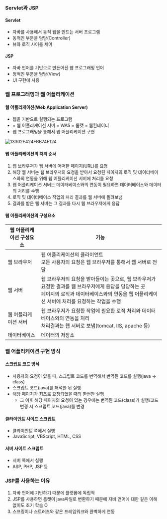 ### Servlet과 JSP

#### Servlet

* 자바를 사용해서 동적 웹을 만드는 서버 프로그램
* 동적인 부분을 담당(Controller)
* 뷰와 로직 사이를 제어

#### JSP

* 자바 언어를 기반으로 만든어진 웹 프로그래밍 언어
* 정적인 부분을 담당(View)
* UI 구현에 사용

### 웹 프로그래밍과 웹 어플리케이션

#### 웹 어플리케이션(Web Application Server)

* 웹을 기반으로 실행되는 프로그램
* = 웹 어플리케이션 서버 = WAS = 톰캣 = 웹컨테이너
* 웹 프로그래밍을 통해서 웹 어플리케이션 구현

![13302F424FBB74E124](https://user-images.githubusercontent.com/66635648/88456665-5c89e000-ceba-11ea-88fb-27caeb788d29.jpg)

#### 웹 어플리케이션의 처리 순서

1. 웹 브라우저가 웹 서버에 어떠한 페이지(URL)를 요청
2. 해당 웹 서버는 웹 브라우저의 요청을 받아서 요청된 페이지의 로직 및 데이터베이스와의 연동을 위해 웹 어플리케이션 서버에 처리를 요청
3. 웹 어플리케이션 서버는 데이터베이스와의 연동이 필요하면 데이터베이스와 데이터의 처리를 수행
4. 로직 및 데이터베이스 작업의 처리 결과를 웹 서버에 돌려보냄
5. 결과를 받은 웹 서버는 그 결과를 다시 웹 브라우저에게 응답



#### 웹 어플리케이션의 구성요소

| 웹 어플리케이션 구성요소 | 기능                                                         |
| ------------------------ | ------------------------------------------------------------ |
| 웹 브라우저              | 웹 어플리케이션의 클라이언트<br>모든 사용자의 요청은 웹 브라우저를 통해서 웹 서버로 전달 |
| 웹 서버                  | 웹 브라우저의 요청을 받아들이는 곳으로, 웹 브라우저가 요청한 결과를 웹 브라우저에게 응답을 담당하는 곳<br>페이지의 로직과 데이터베이스와의 연동을 웹 어플리케이션 서버에 처리를 요청하는 작업을 수행 |
| 웹 어플리케이션 서버     | 웹 브라우저가 요청한 작업에 필요한 로직 처리와 데이터베이스와의 연동을 처리<br>처리결과는 웹 서버로 보냄(tomcat, IIS, apache 등) |
| 데이터베이스             | 데이터의 저장소                                              |



### 웹 어플리케이션 구현 방식

#### 스크립트 코드 방식

- 사용자의 요청이 있을 때, 스크립트 코드를 번역해서 번역된 코드를 실행(java -> class)
- 스크립트 코드(java)를 해석한 뒤 실행
- 해당 페이지가 최초로 요청되었을 때의 한번만 실행
  - 그 이후 해당 페이지의 요청이 있는 경우에는 번역된 코드(class)가 실행/코드 변경 시 스크립트 코드(java)를 변경

#### 클라이언트 사이드 스크립트

* 클라이언트 쪽에서 실행
* JavaScript, VBScript, HTML, CSS

#### 서버 사이트 스크립트

* 서버 쪽에서 실행
* ASP, PHP, JSP 등

### JSP를 사용하는 이유

1. 자바 언어에 기반하기 때문에 플랫폼에 독립적
2. JSP를 사용하면 톰캣이 java파일로 변환하기 때문에 자바 언어에 대한 깊은 이해 없이도 초기 학습 O
3. 스프링이나 스트러츠와 같은 프레임워크와 완벽하게 연동





















